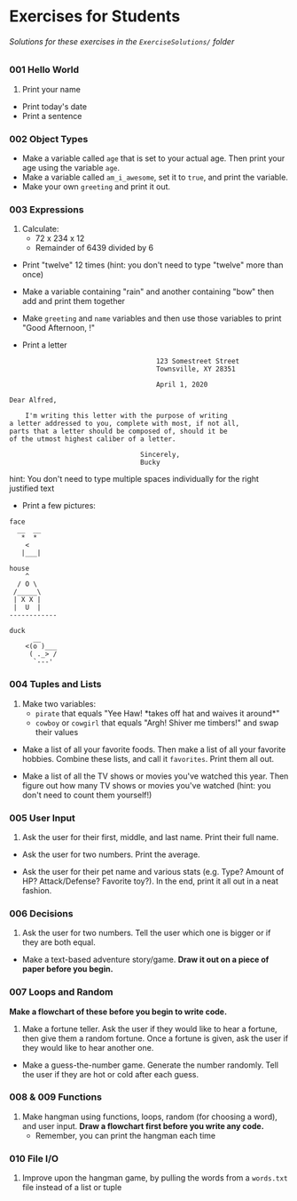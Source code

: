 # Exercises for Students
###### Solutions for these exercises in the `ExerciseSolutions/` folder

### 001 Hello World

1. Print your name
* Print today's date
* Print a sentence

### 002 Object Types

* Make a variable called `age` that is set to your actual age. Then print your age using the variable `age`.
* Make a variable called `am_i_awesome`, set it to `true`, and print the variable.
* Make your own `greeting` and print it out.

### 003 Expressions

1. Calculate:
    * 72 x 234 x 12
    * Remainder of 6439 divided by 6

* Print "twelve" 12 times (hint: you don't need to type "twelve" more than once)

* Make a variable containing "rain" and another containing "bow" then add and print them together

* Make `greeting` and `name` variables and then use those variables to print "Good Afternoon, <insert your name> !"

* Print a letter

```
                                     123 Somestreet Street
                                     Townsville, XY 28351

                                     April 1, 2020

Dear Alfred,

    I'm writing this letter with the purpose of writing
a letter addressed to you, complete with most, if not all,
parts that a letter should be composed of, should it be
of the utmost highest caliber of a letter.

                                 Sincerely,
                                 Bucky

```
hint: You don't need to type multiple spaces individually for the right justified text

* Print a few pictures:

```
face
  __  __
   *  *
    <
   |___|

house
    ^
  / O \
 /_____\      
 | X X |     
 |  U  |   
------------

duck
      __
    <(o )___
     ( ._> /
      `---'
```

### 004 Tuples and Lists

1. Make two variables:
    * `pirate` that equals "Yee Haw! \*takes off hat and waives it around\*"
    * `cowboy` or `cowgirl` that equals "Argh! Shiver me timbers!" and swap their values

* Make a list of all your favorite foods.
Then make a list of all your favorite hobbies.
Combine these lists, and call it `favorites`. Print them all out.

* Make a list of all the TV shows or movies you've watched this year. Then figure out how many TV shows or movies you've watched (hint: you don't need to count them yourself!)

### 005 User Input

1. Ask the user for their first, middle, and last name. Print their full name.

* Ask the user for two numbers. Print the average.

* Ask the user for their pet name and various stats (e.g. Type? Amount of HP? Attack/Defense? Favorite toy?). In the end, print it all out in a neat fashion.

### 006 Decisions

1. Ask the user for two numbers. Tell the user which one is bigger or if they are both equal.

* Make a text-based adventure story/game. **Draw it out on a piece of paper before you begin.**

### 007 Loops and Random

**Make a flowchart of these before you begin to write code.**

1. Make a fortune teller. Ask the user if they would like to hear a fortune, then give them a random fortune. Once a fortune is given, ask the user if they would like to hear another one.

* Make a guess-the-number game. Generate the number randomly. Tell the user if they are hot or cold after each guess.

### 008 & 009 Functions

1. Make hangman using functions, loops, random (for choosing a word), and user input. **Draw a flowchart first before you write any code.**
    * Remember, you can print the hangman each time

### 010 File I/O

1. Improve upon the hangman game, by pulling the words from a `words.txt` file instead of a list or tuple
